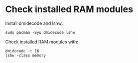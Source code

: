 # Check installed RAM modules

Install dmidecode and lshw:
```
sudo pacman -Syu dmidecode lshw
```

Check installed RAM modules with:
```
dmidecode -t 16
lshw -class memory
```
